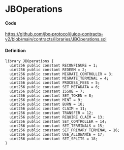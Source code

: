 # JBOperations

#### Code

https://github.com/jbx-protocol/juice-contracts-v2/blob/main/contracts/libraries/JBOperations.sol

#### Definition

```
library JBOperations {
  uint256 public constant RECONFIGURE = 1;
  uint256 public constant REDEEM = 2;
  uint256 public constant MIGRATE_CONTROLLER = 3;
  uint256 public constant MIGRATE_TERMINAL = 4;
  uint256 public constant PROCESS_FEES = 5;
  uint256 public constant SET_METADATA = 6;
  uint256 public constant ISSUE = 7;
  uint256 public constant SET_TOKEN = 8;
  uint256 public constant MINT = 9;
  uint256 public constant BURN = 10;
  uint256 public constant CLAIM = 11;
  uint256 public constant TRANSFER = 12;
  uint256 public constant REQUIRE_CLAIM = 13;
  uint256 public constant SET_CONTROLLER = 14;
  uint256 public constant SET_TERMINALS = 15;
  uint256 public constant SET_PRIMARY_TERMINAL = 16;
  uint256 public constant USE_ALLOWANCE = 17;
  uint256 public constant SET_SPLITS = 18;
}
```
